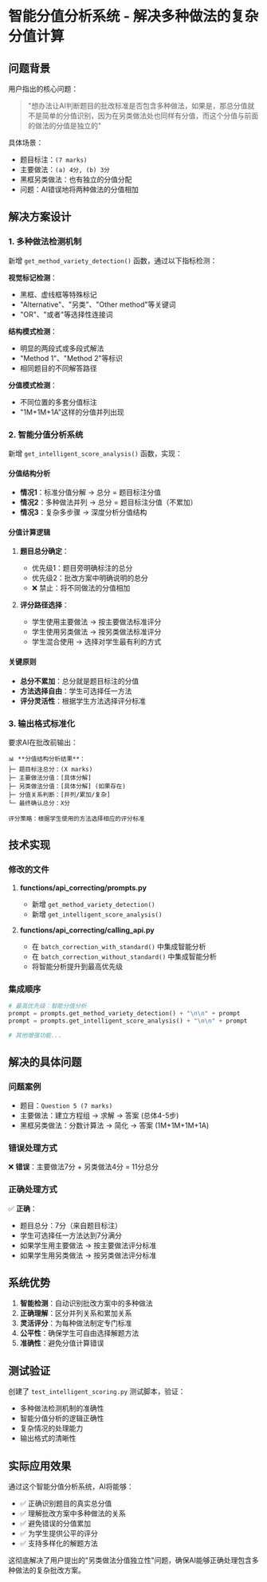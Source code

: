 # 智能分值分析系统 - 解决多种做法的复杂分值计算

## 问题背景

用户指出的核心问题：
> "想办法让AI判断题目的批改标准是否包含多种做法，如果是，那总分值就不是简单的分值识别，因为在另类做法处也同样有分值，而这个分值与前面的做法的分值是独立的"

具体场景：
- 题目标注：`(7 marks)`
- 主要做法：`(a) 4分, (b) 3分`
- 黑框另类做法：也有独立的分值分配
- 问题：AI错误地将两种做法的分值相加

## 解决方案设计

### 1. 多种做法检测机制

新增 `get_method_variety_detection()` 函数，通过以下指标检测：

**视觉标记检测**：
- 黑框、虚线框等特殊标记
- "Alternative"、"另类"、"Other method"等关键词
- "OR"、"或者"等选择性连接词

**结构模式检测**：
- 明显的两段式或多段式解法
- "Method 1"、"Method 2"等标识
- 相同题目的不同解答路径

**分值模式检测**：
- 不同位置的多套分值标注
- "1M+1M+1A"这样的分值并列出现

### 2. 智能分值分析系统

新增 `get_intelligent_score_analysis()` 函数，实现：

#### 分值结构分析
- **情况1**：标准分值分解 → 总分 = 题目标注分值
- **情况2**：多种做法并列 → 总分 = 题目标注分值（不累加）
- **情况3**：复杂多步骤 → 深度分析分值结构

#### 分值计算逻辑
1. **题目总分确定**：
   - 优先级1：题目旁明确标注的总分
   - 优先级2：批改方案中明确说明的总分
   - ❌ 禁止：将不同做法的分值相加

2. **评分路径选择**：
   - 学生使用主要做法 → 按主要做法标准评分
   - 学生使用另类做法 → 按另类做法标准评分
   - 学生混合使用 → 选择对学生最有利的方式

#### 关键原则
- **总分不累加**：总分就是题目标注的分值
- **方法选择自由**：学生可选择任一方法
- **评分灵活性**：根据学生方法选择评分标准

### 3. 输出格式标准化

要求AI在批改前输出：
```
📊 **分值结构分析结果**：
├─ 题目标注总分：(X marks)
├─ 主要做法分值：[具体分解]
├─ 另类做法分值：[具体分解] (如果存在)
├─ 分值关系判断：[并列/累加/复杂]
└─ 最终确认总分：X分

评分策略：根据学生使用的方法选择相应的评分标准
```

## 技术实现

### 修改的文件
1. **functions/api_correcting/prompts.py**
   - 新增 `get_method_variety_detection()`
   - 新增 `get_intelligent_score_analysis()`

2. **functions/api_correcting/calling_api.py**
   - 在 `batch_correction_with_standard()` 中集成智能分析
   - 在 `batch_correction_without_standard()` 中集成智能分析
   - 将智能分析提升到最高优先级

### 集成顺序
```python
# 最高优先级：智能分值分析
prompt = prompts.get_method_variety_detection() + "\n\n" + prompt
prompt = prompts.get_intelligent_score_analysis() + "\n\n" + prompt

# 其他增强功能...
```

## 解决的具体问题

### 问题案例
- 题目：`Question 5 (7 marks)`
- 主要做法：建立方程组 → 求解 → 答案 (总体4-5步)
- 黑框另类做法：分数计算法 → 简化 → 答案 (1M+1M+1M+1A)

### 错误处理方式
❌ **错误**：主要做法7分 + 另类做法4分 = 11分总分

### 正确处理方式
✅ **正确**：
- 题目总分：7分（来自题目标注）
- 学生可选择任一方法达到7分满分
- 如果学生用主要做法 → 按主要做法评分标准
- 如果学生用另类做法 → 按另类做法评分标准

## 系统优势

1. **智能检测**：自动识别批改方案中的多种做法
2. **正确理解**：区分并列关系和累加关系
3. **灵活评分**：为每种做法制定专门标准
4. **公平性**：确保学生可自由选择解题方法
5. **准确性**：避免分值计算错误

## 测试验证

创建了 `test_intelligent_scoring.py` 测试脚本，验证：
- 多种做法检测机制的准确性
- 智能分值分析的逻辑正确性
- 复杂情况的处理能力
- 输出格式的清晰性

## 实际应用效果

通过这个智能分值分析系统，AI将能够：
- ✅ 正确识别题目的真实总分值
- ✅ 理解批改方案中多种做法的关系
- ✅ 避免错误的分值累加
- ✅ 为学生提供公平的评分
- ✅ 支持多样化的解题方法

这彻底解决了用户提出的"另类做法分值独立性"问题，确保AI能够正确处理包含多种做法的复杂批改方案。 